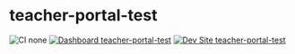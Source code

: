 # teacher-portal-test

![CI none](https://img.shields.io/badge/ci-none-orange.svg)
[![Dashboard teacher-portal-test](https://img.shields.io/badge/dashboard-teacher_portal_test-yellow.svg)](https://dashboard.pantheon.io/sites/1fa41cee-989a-4cdb-8273-c051e814a9f5#dev/code)
[![Dev Site teacher-portal-test](https://img.shields.io/badge/site-teacher_portal_test-blue.svg)](http://dev-teacher-portal-test.pantheonsite.io/)